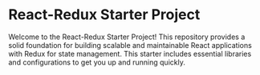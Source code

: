 # React-Redux Starter Project

Welcome to the React-Redux Starter Project! This repository provides a solid foundation for building scalable and maintainable React applications with Redux for state management. This starter includes essential libraries and configurations to get you up and running quickly.
